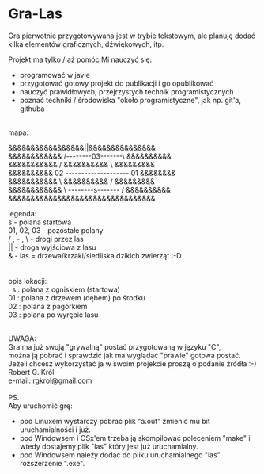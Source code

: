 # Gra-Las
Gra pierwotnie przygotowywana jest w trybie tekstowym, ale planuję dodać kilka elementów graficznych, dźwiękowych, itp. </br>

Projekt ma tylko / aż pomóc Mi nauczyć się: 
- programować w javie 
- przygotować gotowy projekt do publikacji i go opublikować 
- nauczyć prawidłowych, przejrzystych technik programistycznych 
- poznać techniki / środowiska "około programistyczne", jak np. git'a, githuba 
</br>
mapa: </br>

&&&&&&&&&&&&&&&&&||&&&&&&&&&&&&&&&</br>
&&&&&&&&&&&& /--------03-------\ &&&&&&&&&&</br>
&&&&&&&&&&& / &&&&&&&&&& \ &&&&&&&&&</br>
&&&&&&&&&& 02 -------------------- 01 &&&&&&&&</br>
&&&&&&&&&&& \ &&&&&&&&&& / &&&&&&&&&</br>
&&&&&&&&&&&& \ --------s------- / &&&&&&&&&&</br>
&&&&&&&&&&&&&&&&&&&&&&&&&&&&&&&&&</br>

legenda: </br>
s           - polana startowa         </br>
01, 02, 03  - pozostałe polany        </br>
/ , - , \   - drogi przez las         </br>
||          - droga wyjściowa z lasu  </br>
&           - las = drzewa/krzaki/siedliska dzikich zwierząt :-D </br></br></br>
opis lokacji: </br>
&nbsp; s&nbsp;: polana z ogniskiem (startowa) </br>
01 : polana z drzewem (dębem) po środku </br>
02 : polana z pagórkiem </br>
03 : polana po wyrębie lasu </br></br>


UWAGA: </br>
Gra ma już swoją "grywalną" postać przygotowaną w języku "C", </br>
można ją pobrać i sprawdzić jak ma wyglądać "prawie" gotowa postać.</br>
Jeżeli chcesz wykorzystać ja w swoim projekcie proszę o podanie źródła :-) </br>
Robert G. Król </br>
e-mail: rgkrol@gmail.com </br>
</br>
PS.  </br>
Aby uruchomić grę: </br>
- pod Linuxem wystarczy pobrać plik "a.out" zmienić mu bit uruchamialności i już. </br>
- pod Windowsem i OSx'em trzeba ją skompilować poleceniem "make" i wtedy dostajemy plik "las" który jest już uruchamialny. </br>
- pod Windowsem należy dodać do pliku uruchamialnego "las" rozszerzenie ".exe".
